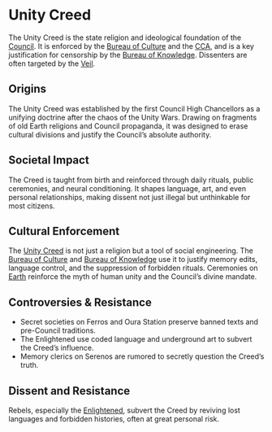 # Unity Creed

The Unity Creed is the state religion and ideological foundation of the [Council](/docs/factions/council.md). It is enforced by the [Bureau of Culture](/docs/factions/bureau-of-culture.md) and the [CCA](/docs/factions/cca.md), and is a key justification for censorship by the [Bureau of Knowledge](/docs/factions/bureau-of-knowledge.md). Dissenters are often targeted by the [Veil](/docs/factions/veil.md).

## Origins
The Unity Creed was established by the first Council High Chancellors as a unifying doctrine after the chaos of the Unity Wars. Drawing on fragments of old Earth religions and Council propaganda, it was designed to erase cultural divisions and justify the Council’s absolute authority.

## Societal Impact
The Creed is taught from birth and reinforced through daily rituals, public ceremonies, and neural conditioning. It shapes language, art, and even personal relationships, making dissent not just illegal but unthinkable for most citizens.

## Cultural Enforcement
The [Unity Creed](/docs/concepts/unity-creed.md) is not just a religion but a tool of social engineering. The [Bureau of Culture](/docs/factions/bureau-of-culture.md) and [Bureau of Knowledge](/docs/factions/bureau-of-knowledge.md) use it to justify memory edits, language control, and the suppression of forbidden rituals. Ceremonies on [Earth](/docs/planets/earth.md) reinforce the myth of human unity and the Council’s divine mandate.

## Controversies & Resistance
- Secret societies on Ferros and Oura Station preserve banned texts and pre-Council traditions.
- The Enlightened use coded language and underground art to subvert the Creed’s influence.
- Memory clerics on Serenos are rumored to secretly question the Creed’s truth.

## Dissent and Resistance
Rebels, especially the [Enlightened](/docs/factions/enlightened.md), subvert the Creed by reviving lost languages and forbidden histories, often at great personal risk.